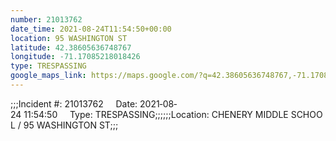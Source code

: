 ```yaml
---
number: 21013762
date_time: 2021-08-24T11:54:50+00:00
location: 95 WASHINGTON ST
latitude: 42.38605636748767
longitude: -71.17085218018426
type: TRESPASSING
google_maps_link: https://maps.google.com/?q=42.38605636748767,-71.17085218018426
---
```


;;;Incident #: 21013762     Date: 2021‐08‐24 11:54:50     Type: TRESPASSING;;;;;;Location: CHENERY MIDDLE SCHOOL / 95 WASHINGTON ST;;;
